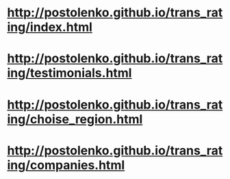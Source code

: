 # http://postolenko.github.io/trans_rating/index.html
# http://postolenko.github.io/trans_rating/testimonials.html
# http://postolenko.github.io/trans_rating/choise_region.html
# http://postolenko.github.io/trans_rating/companies.html